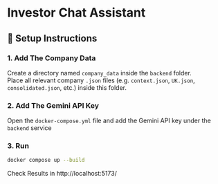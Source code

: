 # Investor Chat Assistant

## 📁 Setup Instructions

### 1. Add The Company Data

Create a directory named `company_data` inside the `backend` folder.  
Place all relevant company `.json` files (e.g. `context.json`, `UK.json`, `consolidated.json`, etc.) inside this folder.

### 2. Add The Gemini API Key

Open the `docker-compose.yml` file and add the Gemini API key under the `backend` service

### 3. Run

```bash
docker compose up --build
```
Check Results in http://localhost:5173/